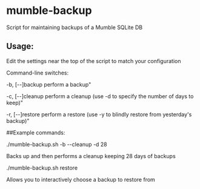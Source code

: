 # mumble-backup
Script for maintaining backups of a Mumble SQLite DB

## Usage:
Edit the settings near the top of the script to match your configuration

Command-line switches:

  -b, [--]backup          perform a backup"
  
  -c, [--]cleanup         perform a cleanup (use -d to specify the number of days to keep)"
  
  -r, [--]restore         perform a restore (use -y to blindly restore from yesterday's backup)"

##Example commands:

./mumble-backup.sh -b --cleanup -d 28

Backs up and then performs a cleanup keeping 28 days of backups

./mumble-backup.sh restore

Allows you to interactively choose a backup to restore from
